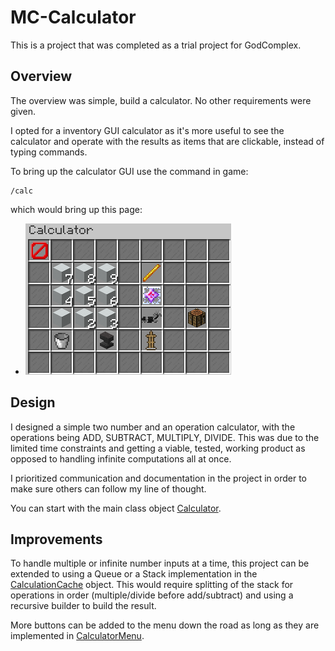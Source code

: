 # MC-Calculator
This is a project that was completed as a trial project for GodComplex.

## Overview
The overview was simple, build a calculator. No other requirements were given.

I opted for a inventory GUI calculator as it's more useful to see the calculator and operate with the results as items that are clickable, instead of typing commands.

To bring up the calculator GUI use the command in game:
```
/calc
```

which would bring up this page:
- ![alt text](https://github.com/Unknowncmbk/MC-Calculator/blob/master/images/calc_main_menu.png "Main Calculator")

## Design
I designed a simple two number and an operation calculator, with the operations being ADD, SUBTRACT, MULTIPLY, DIVIDE. This was due to the limited time constraints and getting a viable, tested, working product as opposed to handling infinite computations all at once.

I prioritized communication and documentation in the project in order to make sure others can follow my line of thought.

You can start with the main class object [Calculator](https://github.com/Unknowncmbk/MC-Calculator/blob/master/src/main/java/me/sbahr/mc_calculator/Calculator.java).

## Improvements
To handle multiple or infinite number inputs at a time, this project can be extended to using a Queue or a Stack implementation in the [CalculationCache](https://github.com/Unknowncmbk/MC-Calculator/blob/master/src/main/java/me/sbahr/mc_calculator/manager/CalculatorCache.java) object. This would require splitting of the stack for operations in order (multiple/divide before add/subtract) and using a recursive builder to build the result.

More buttons can be added to the menu down the road as long as they are implemented in [CalculatorMenu](https://github.com/Unknowncmbk/MC-Calculator/blob/master/src/main/java/me/sbahr/mc_calculator/listener/CalculatorMenu.java).